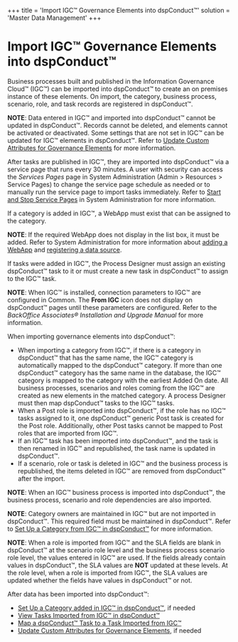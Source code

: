 +++
title = 'Import IGC™ Governance Elements into dspConduct™'
solution = 'Master Data Management'
+++

# Import IGC™ Governance Elements into dspConduct™

Business processes built and published in the Information Governance
Cloud™ (IGC™) can be imported into dspConduct™ to create an on premises
instance of these elements. On import, the category, business process,
scenario, role, and task records are registered in dspConduct™.

**NOTE**: Data entered in IGC™ and imported into dspConduct™ cannot be
updated in dspConduct™. Records cannot be deleted, and elements cannot
be activated or deactivated. Some settings that are not set in IGC™ can
be updated for IGC™ elements in dspConduct™. Refer to [Update Custom
Attributes for Governance
Elements](Update_Custom_Attributes_for_Governance_Elements) for more
information.

After tasks are published in IGC™, they are imported into dspConduct™
via a service page that runs every 30 minutes. A user with security can
access the *Services Pages* page in System Administration (Admin \>
Resources \> Service Pages) to change the service page schedule as
needed or to manually run the service page to import tasks immediately.
Refer to [Start and Stop Service
Pages](../../../Platform/Sys_Admin/Use_Cases/Stop_and_Start_Service_Pages)
in System Administration for more information.

If a category is added in IGC™, a WebApp must exist that can be assigned
to the category.

**NOTE**: If the required WebApp does not display in the list box, it
must be added. Refer to System Administration for more information about
[adding a
WebApp](../../../Platform/WebApp_Dev/Create_a_WebApp_in_DSP) and
[registering a data
source](../../../Platform/Sys_Admin/Use_Cases/Register_a_Data_Source).

If tasks were added in IGC™, the Process Designer must assign an
existing dspConduct™ task to it or must create a new task in dspConduct™
to assign to the IGC™ task.

**NOTE**: When IGC™ is installed, connection parameters to IGC™ are
configured in Common. The **From IGC** icon does not display on
dspConduct™ pages until these parameters are configured. Refer to the
*BackOffice Associates® Installation and Upgrade Manual* for more
information.

When importing governance elements into dspConduct™:

  - When importing a category from IGC™, if there is a category in
    dspConduct™ that has the same name, the IGC™ category is
    automatically mapped to the dspConduct™ category. If more than one
    dspConduct™ category has the same name in the database, the IGC™
    category is mapped to the category with the earliest Added On date.
    All business processes, scenarios and roles coming from the IGC™ are
    created as new elements in the matched category. A process Designer
    must then map dspConduct™ tasks to the IGC™ tasks.
  - When a Post role is imported into dspConduct™, if the role has no
    IGC™ tasks assigned to it, one dspConduct™ generic Post task is
    created for the Post role. Additionally, other Post tasks cannot be
    mapped to Post roles that are imported from IGC™.
  - If an IGC™ task has been imported into dspConduct™, and the task is
    then renamed in IGC™ and republished, the task name is updated in
    dspConduct™.
  - If a scenario, role or task is deleted in IGC™ and the business
    process is republished, the items deleted in IGC™ are removed from
    dspConduct™ after the import.

**NOTE**: When an IGC™ business process is imported into dspConduct™,
the business process, scenario and role dependencies are also imported.

**NOTE**: Category owners are maintained in IGC™ but are not imported in
dspConduct™. This required field must be maintained in dspConduct™.
Refer to [Set Up a Category from IGC™ in
dspConduct™](Set_Up_a_Category_from_IGC_in_dspConduct) for more
information.

**NOTE**: When a role is imported from IGC™ and the SLA fields are blank
in dspConduct™ at the scenario role level and the business process
scenario role level, the values entered in IGC™ are used. If the fields
already contain values in dspConduct™, the SLA values are **NOT**
updated at these levels. At the role level, when a role is imported from
IGC™, the SLA values are updated whether the fields have values in
dspConduct™ or not.

After data has been imported into dspConduct™:

  - [Set Up a Category added in IGC™ in
    dspConduct™](Set_Up_a_Category_from_IGC_in_dspConduct), if
    needed
  - [View Tasks Imported from IGC™ in
    dspConduct™](View_Tasks_Imported_from_IGC_in_dspConduct)
  - [Map a dspConduct™ Task to a Task Imported from
    IGC™](Map_a_dspConduct_Task_to_a_Task_Imported_from_IGC)
  - [Update Custom Attributes for Governance
    Elements](Update_Custom_Attributes_for_Governance_Elements), if
    needed
